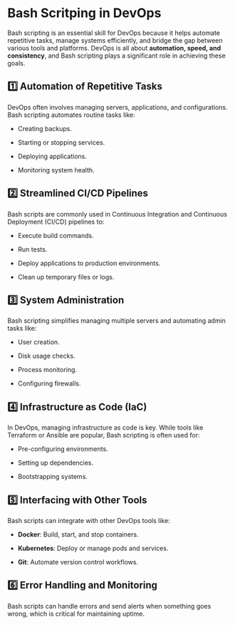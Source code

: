 # Bash Scritping in DevOps

Bash scripting is an essential skill for DevOps because it helps automate repetitive tasks, manage systems efficiently, and bridge the gap between various tools and platforms. DevOps is all about **automation, speed, and consistency**, and Bash scripting plays a significant role in achieving these goals.

## 1️⃣ Automation of Repetitive Tasks

DevOps often involves managing servers, applications, and configurations. Bash scripting automates routine tasks like:

- Creating backups.

- Starting or stopping services.

- Deploying applications.

- Monitoring system health.


## 2️⃣ Streamlined CI/CD Pipelines

Bash scripts are commonly used in Continuous Integration and Continuous Deployment (CI/CD) pipelines to:

- Execute build commands.

- Run tests.

- Deploy applications to production environments.

- Clean up temporary files or logs.


## 3️⃣ System Administration

Bash scripting simplifies managing multiple servers and automating admin tasks like:

- User creation.

- Disk usage checks.

- Process monitoring.

- Configuring firewalls.


## 4️⃣ Infrastructure as Code (IaC)

In DevOps, managing infrastructure as code is key. While tools like Terraform or Ansible are popular, Bash scripting is often used for:

- Pre-configuring environments.

- Setting up dependencies.

- Bootstrapping systems.


## 5️⃣ Interfacing with Other Tools

Bash scripts can integrate with other DevOps tools like:

- **Docker**: Build, start, and stop containers.

- **Kubernetes**: Deploy or manage pods and services.

- **Git**: Automate version control workflows.


## 6️⃣ Error Handling and Monitoring

Bash scripts can handle errors and send alerts when something goes wrong, which is critical for maintaining uptime.


